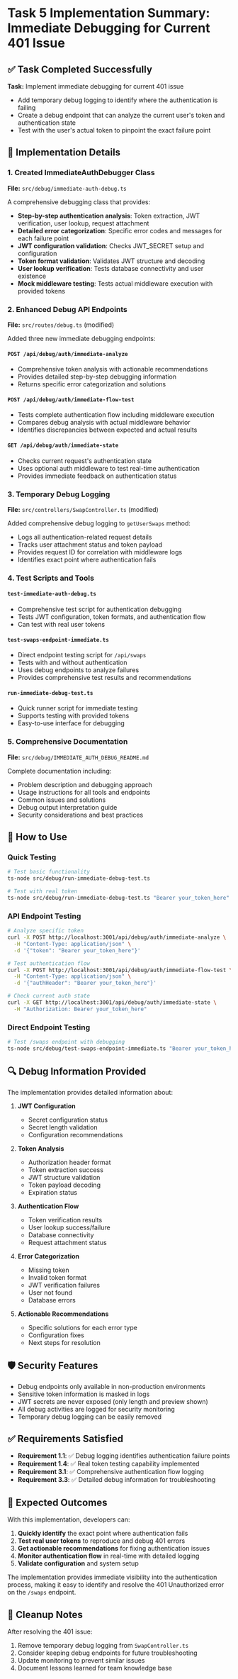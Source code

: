 # Task 5 Implementation Summary: Immediate Debugging for Current 401 Issue

## ✅ Task Completed Successfully

**Task:** Implement immediate debugging for current 401 issue
- Add temporary debug logging to identify where the authentication is failing
- Create a debug endpoint that can analyze the current user's token and authentication state  
- Test with the user's actual token to pinpoint the exact failure point

## 🔧 Implementation Details

### 1. Created ImmediateAuthDebugger Class
**File:** `src/debug/immediate-auth-debug.ts`

A comprehensive debugging class that provides:
- **Step-by-step authentication analysis**: Token extraction, JWT verification, user lookup, request attachment
- **Detailed error categorization**: Specific error codes and messages for each failure point
- **JWT configuration validation**: Checks JWT_SECRET setup and configuration
- **Token format validation**: Validates JWT structure and decoding
- **User lookup verification**: Tests database connectivity and user existence
- **Mock middleware testing**: Tests actual middleware execution with provided tokens

### 2. Enhanced Debug API Endpoints
**File:** `src/routes/debug.ts` (modified)

Added three new immediate debugging endpoints:

#### `POST /api/debug/auth/immediate-analyze`
- Comprehensive token analysis with actionable recommendations
- Provides detailed step-by-step debugging information
- Returns specific error categorization and solutions

#### `POST /api/debug/auth/immediate-flow-test`  
- Tests complete authentication flow including middleware execution
- Compares debug analysis with actual middleware behavior
- Identifies discrepancies between expected and actual results

#### `GET /api/debug/auth/immediate-state`
- Checks current request's authentication state
- Uses optional auth middleware to test real-time authentication
- Provides immediate feedback on authentication status

### 3. Temporary Debug Logging
**File:** `src/controllers/SwapController.ts` (modified)

Added comprehensive debug logging to `getUserSwaps` method:
- Logs all authentication-related request details
- Tracks user attachment status and token payload
- Provides request ID for correlation with middleware logs
- Identifies exact point where authentication fails

### 4. Test Scripts and Tools

#### `test-immediate-auth-debug.ts`
- Comprehensive test script for authentication debugging
- Tests JWT configuration, token formats, and authentication flow
- Can test with real user tokens

#### `test-swaps-endpoint-immediate.ts`
- Direct endpoint testing script for `/api/swaps`
- Tests with and without authentication
- Uses debug endpoints to analyze failures
- Provides comprehensive test results and recommendations

#### `run-immediate-debug-test.ts`
- Quick runner script for immediate testing
- Supports testing with provided tokens
- Easy-to-use interface for debugging

### 5. Comprehensive Documentation
**File:** `src/debug/IMMEDIATE_AUTH_DEBUG_README.md`

Complete documentation including:
- Problem description and debugging approach
- Usage instructions for all tools and endpoints
- Common issues and solutions
- Debug output interpretation guide
- Security considerations and best practices

## 🚀 How to Use

### Quick Testing
```bash
# Test basic functionality
ts-node src/debug/run-immediate-debug-test.ts

# Test with real token
ts-node src/debug/run-immediate-debug-test.ts "Bearer your_token_here"
```

### API Endpoint Testing
```bash
# Analyze specific token
curl -X POST http://localhost:3001/api/debug/auth/immediate-analyze \
  -H "Content-Type: application/json" \
  -d '{"token": "Bearer your_token_here"}'

# Test authentication flow
curl -X POST http://localhost:3001/api/debug/auth/immediate-flow-test \
  -H "Content-Type: application/json" \
  -d '{"authHeader": "Bearer your_token_here"}'

# Check current auth state
curl -X GET http://localhost:3001/api/debug/auth/immediate-state \
  -H "Authorization: Bearer your_token_here"
```

### Direct Endpoint Testing
```bash
# Test /swaps endpoint with debugging
ts-node src/debug/test-swaps-endpoint-immediate.ts "Bearer your_token_here"
```

## 🔍 Debug Information Provided

The implementation provides detailed information about:

1. **JWT Configuration**
   - Secret configuration status
   - Secret length validation
   - Configuration recommendations

2. **Token Analysis**
   - Authorization header format
   - Token extraction success
   - JWT structure validation
   - Token payload decoding
   - Expiration status

3. **Authentication Flow**
   - Token verification results
   - User lookup success/failure
   - Database connectivity
   - Request attachment status

4. **Error Categorization**
   - Missing token
   - Invalid token format
   - JWT verification failures
   - User not found
   - Database errors

5. **Actionable Recommendations**
   - Specific solutions for each error type
   - Configuration fixes
   - Next steps for resolution

## 🛡️ Security Features

- Debug endpoints only available in non-production environments
- Sensitive token information is masked in logs
- JWT secrets are never exposed (only length and preview shown)
- All debug activities are logged for security monitoring
- Temporary debug logging can be easily removed

## ✅ Requirements Satisfied

- **Requirement 1.1**: ✅ Debug logging identifies authentication failure points
- **Requirement 1.4**: ✅ Real token testing capability implemented
- **Requirement 3.1**: ✅ Comprehensive authentication flow logging
- **Requirement 3.3**: ✅ Detailed debug information for troubleshooting

## 🎯 Expected Outcomes

With this implementation, developers can:

1. **Quickly identify** the exact point where authentication fails
2. **Test real user tokens** to reproduce and debug 401 errors
3. **Get actionable recommendations** for fixing authentication issues
4. **Monitor authentication flow** in real-time with detailed logging
5. **Validate configuration** and system setup

The implementation provides immediate visibility into the authentication process, making it easy to identify and resolve the 401 Unauthorized error on the `/swaps` endpoint.

## 🧹 Cleanup Notes

After resolving the 401 issue:
1. Remove temporary debug logging from `SwapController.ts`
2. Consider keeping debug endpoints for future troubleshooting
3. Update monitoring to prevent similar issues
4. Document lessons learned for team knowledge base